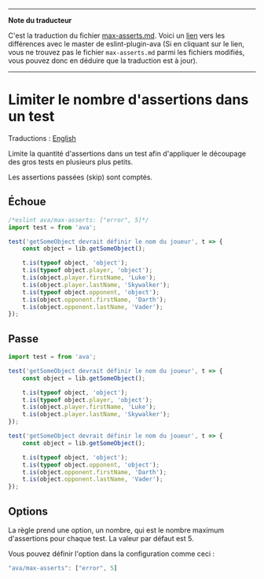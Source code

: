 ___
**Note du traducteur**

C'est la traduction du fichier [max-asserts.md](https://github.com/avajs/eslint-plugin-ava/blob/master/docs/rules/max-asserts.md). Voici un [lien](https://github.com/avajs/eslint-plugin-ava/compare/c3d99fb076f5e579ba00f18fbedb92aeaf9df732...master#diff-fca60e7ef485498c6b37c6a950f9d59a) vers les différences avec le master de eslint-plugin-ava (Si en cliquant sur le lien, vous ne trouvez pas le fichier `max-asserts.md` parmi les fichiers modifiés, vous pouvez donc en déduire que la traduction est à jour).
___
# Limiter le nombre d'assertions dans un test

Traductions : [English](https://github.com/avajs/eslint-plugin-ava/blob/master/docs/rules/max-asserts.md)

Limite la quantité d'assertions dans un test afin d'appliquer le découpage des gros tests en plusieurs plus petits.

Les assertions passées (skip) sont comptés.


## Échoue

```js
/*eslint ava/max-asserts: ["error", 5]*/
import test = from 'ava';

test('getSomeObject devrait définir le nom du joueur', t => {
	const object = lib.getSomeObject();

	t.is(typeof object, 'object');
	t.is(typeof object.player, 'object');
	t.is(object.player.firstName, 'Luke');
	t.is(object.player.lastName, 'Skywalker');
	t.is(typeof object.opponent, 'object');
	t.is(object.opponent.firstName, 'Darth');
	t.is(object.opponent.lastName, 'Vader');
});
```


## Passe

```js
import test = from 'ava';

test('getSomeObject devrait définir le nom du joueur', t => {
	const object = lib.getSomeObject();

	t.is(typeof object, 'object');
	t.is(typeof object.player, 'object');
	t.is(object.player.firstName, 'Luke');
	t.is(object.player.lastName, 'Skywalker');
});

test('getSomeObject devrait définir le nom du joueur', t => {
	const object = lib.getSomeObject();

	t.is(typeof object, 'object');
	t.is(typeof object.opponent, 'object');
	t.is(object.opponent.firstName, 'Darth');
	t.is(object.opponent.lastName, 'Vader');
});
```

## Options

La règle prend une option, un nombre, qui est le nombre maximum d'assertions pour chaque test. La valeur par défaut est 5.

Vous pouvez définir l'option dans la configuration comme ceci :

```js
"ava/max-asserts": ["error", 5]
```
